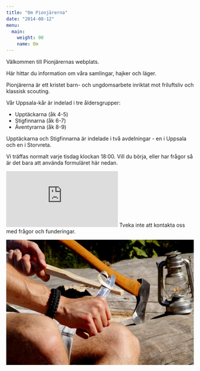 ```yaml
---
title: "Om Pionjärerna"
date: "2014-08-12"
menu:
  main:
    weight: 90
    name: Om
---
```


Välkommen till Pionjärernas webplats.

Här hittar du information om våra samlingar, hajker och läger.

Pionjärerna är ett kristet barn- och ungdomsarbete inriktat mot friluftsliv och klassisk scouting.

Vår Uppsala-kår är indelad i tre åldersgrupper:

* Upptäckarna (åk 4-5)
* Stigfinnarna (åk 6-7)
* Äventyrarna (åk 8-9)

Upptäckarna och Stigfinnarna är indelade i två avdelningar - en i Uppsala och en i Storvreta.

Vi träffas normalt varje tisdag klockan 18:00. Vill du börja, eller har frågor så är det bara att använda formuläret här nedan.

<iframe src="https://services.cognitoforms.com/f/Pc_BlvCVZ0KvtrrWxwatIw?id=2" frameborder="0" scrolling="yes" seamless="seamless"></iframe>
<script src="https://services.cognitoforms.com/scripts/embed.js"></script>
Tveka inte att kontakta oss med frågor och funderingar.

![start](/om/start-640.jpg)

